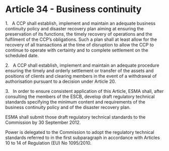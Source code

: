 # Article 34 - Business continuity


1.   A CCP shall establish, implement and maintain an adequate business continuity policy and disaster recovery plan aiming at ensuring the preservation of its functions, the timely recovery of operations and the fulfilment of the CCP’s obligations. Such a plan shall at least allow for the recovery of all transactions at the time of disruption to allow the CCP to continue to operate with certainty and to complete settlement on the scheduled date.

2.   A CCP shall establish, implement and maintain an adequate procedure ensuring the timely and orderly settlement or transfer of the assets and positions of clients and clearing members in the event of a withdrawal of authorisation pursuant to a decision under Article 20.

3.   In order to ensure consistent application of this Article, ESMA shall, after consulting the members of the ESCB, develop draft regulatory technical standards specifying the minimum content and requirements of the business continuity policy and of the disaster recovery plan.

ESMA shall submit those draft regulatory technical standards to the Commission by 30 September 2012.

Power is delegated to the Commission to adopt the regulatory technical standards referred to in the first subparagraph in accordance with Articles 10 to 14 of Regulation (EU) No 1095/2010.
